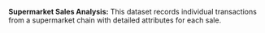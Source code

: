 **Supermarket Sales Analysis:**
              This dataset records individual transactions from a supermarket chain with detailed attributes for each sale.
